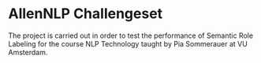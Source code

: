 # AllenNLP Challengeset
The project is carried out in order to test the performance of Semantic Role Labeling for the course NLP Technology taught by Pia Sommerauer at VU Amsterdam. 
